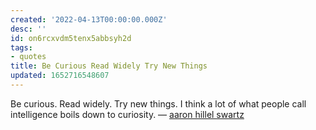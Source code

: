 ```yaml
---
created: '2022-04-13T00:00:00.000Z'
desc: ''
id: on6rcxvdm5tenx5abbsyh2d
tags:
- quotes
title: Be Curious Read Widely Try New Things
updated: 1652716548607
---
```

   
Be curious. Read widely. Try new things. I think a lot of what people call intelligence boils down to curiosity.  — [aaron hillel swartz](../../resources/people/aaron%20hillel%20swartz.md)